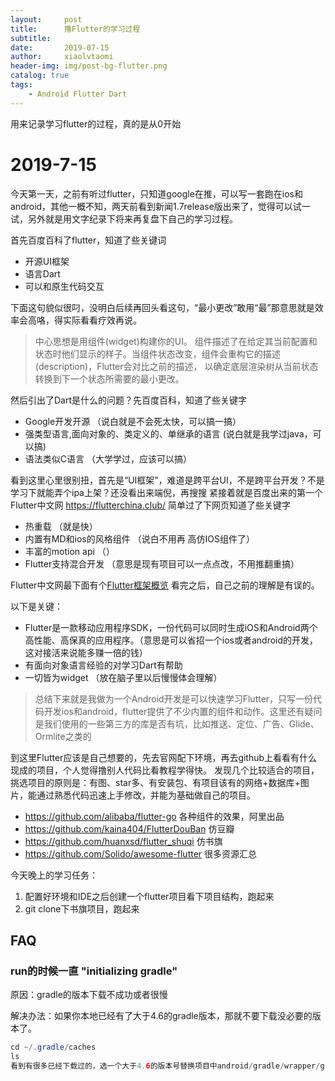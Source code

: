 ```yaml
---
layout:     post
title:      撸Flutter的学习过程
subtitle:   
date:       2019-07-15
author:     xiaolvtaomi
header-img: img/post-bg-flutter.png
catalog: true
tags:
    - Android Flutter Dart
---
```




用来记录学习flutter的过程，真的是从0开始

# 2019-7-15
今天第一天，之前有听过flutter，只知道google在推，可以写一套跑在ios和android，其他一概不知，两天前看到新闻1.7release版出来了，觉得可以试一试，另外就是用文字纪录下将来再复盘下自己的学习过程。

首先百度百科了flutter，知道了些关键词
* 开源UI框架
* 语言Dart
* 可以和原生代码交互

下面这句貌似很叼，没明白后续再回头看这句，“最小更改”敢用“最”那意思就是效率会高咯，得实际看看疗效再说。

> 中心思想是用组件(widget)构建你的UI。 组件描述了在给定其当前配置和状态时他们显示的样子。当组件状态改变，组件会重构它的描述(description)，Flutter会对比之前的描述， 以确定底层渲染树从当前状态转换到下一个状态所需要的最小更改。

然后引出了Dart是什么的问题？先百度百科，知道了些关键字
* Google开发开源 （说白就是不会死太快，可以搞一搞）
* 强类型语言,面向对象的、类定义的、单继承的语言 (说白就是我学过java，可以搞)
* 语法类似C语言 （大学学过，应该可以搞）


看到这里心里很别扭，首先是“UI框架”，难道是跨平台UI，不是跨平台开发？不是学习下就能弄个ipa上架？还没看出来端倪，再搜搜
紧接着就是百度出来的第一个Flutter中文网 https://flutterchina.club/
简单过了下网页知道了些关键字
* 热重载 （就是快）
* 内置有MD和ios的风格组件 （说白不用再 高仿IOS组件了）
* 丰富的motion api （）
* Flutter支持混合开发 （意思是现有项目可以一点点改，不用推翻重搞）

Flutter中文网最下面有个[Flutter框架概览](https://flutterchina.club/technical-overview/) 看完之后，自己之前的理解是有误的。

以下是关键：
* Flutter是一款移动应用程序SDK，一份代码可以同时生成iOS和Android两个高性能、高保真的应用程序。（意思是可以省招一个ios或者android的开发，这对接活来说能多赚一倍的钱）
* 有面向对象语言经验的对学习Dart有帮助
* 一切皆为widget （放在脑子里以后慢慢体会理解）

> 总结下来就是我做为一个Android开发是可以快速学习Flutter，只写一份代码开发ios和android，flutter提供了不少内置的组件和动作。这里还有疑问是我们使用的一些第三方的库是否有坑，比如推送、定位、广告、Glide、Ormlite之类的

到这里Flutter应该是自己想要的，先去官网配下环境，再去github上看看有什么现成的项目，个人觉得撸别人代码比看教程学得快。
发现几个比较适合的项目，挑选项目的原则是：有图、star多、有安装包、有项目该有的网络+数据库+图片，能通过熟悉代码迅速上手修改，并能为基础做自己的项目。
* https://github.com/alibaba/flutter-go  各种组件的效果，阿里出品
* https://github.com/kaina404/FlutterDouBan 仿豆瓣
* https://github.com/huanxsd/flutter_shuqi 仿书旗
* https://github.com/Solido/awesome-flutter 很多资源汇总

今天晚上的学习任务：
1. 配置好环境和IDE之后创建一个flutter项目看下项目结构，跑起来
2. git clone下书旗项目，跑起来





## FAQ

### run的时候一直 "initializing gradle"

原因：gradle的版本下载不成功或者很慢

解决办法：如果你本地已经有了大于4.6的gradle版本，那就不要下载没必要的版本了。
```java
cd ~/.gradle/caches
ls 
看到有很多已经下载过的，选一个大于4.6的版本号替换项目中android/gradle/wrapper/gradle-wrapper.properties里的gradle版本号
```